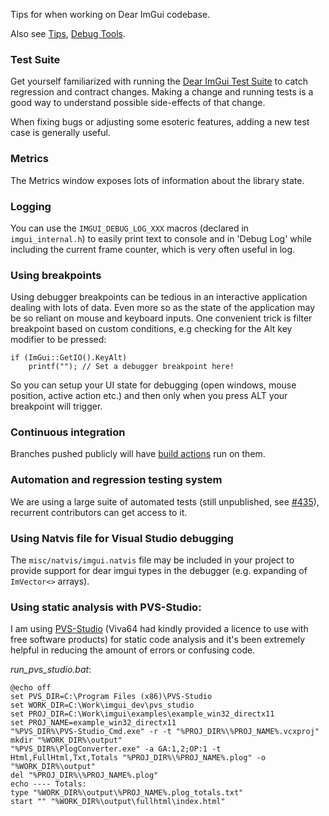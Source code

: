 Tips for when working on Dear ImGui codebase.

Also see [Tips](https://github.com/ocornut/imgui/wiki/Tips), [Debug Tools](https://github.com/ocornut/imgui/wiki/Debug-Tools).

### Test Suite
Get yourself familiarized with running the [Dear ImGui Test Suite](https://github.com/ocornut/imgui_test_engine) to catch regression and contract changes. Making a change and running tests is a good way to understand possible side-effects of that change.

When fixing bugs or adjusting some esoteric features, adding a new test case is generally useful.

### Metrics
The Metrics window exposes lots of information about the library state.

### Logging
You can use the `IMGUI_DEBUG_LOG_XXX` macros (declared in `imgui_internal.h`) to easily print text to console and in 'Debug Log' while including the current frame counter, which is very often useful in log.

### Using breakpoints
Using debugger breakpoints can be tedious in an interactive application dealing with lots of data. Even more so as the state of the application may be so reliant on mouse and keyboard inputs. One convenient trick is filter breakpoint based on custom conditions, e.g checking for the Alt key modifier to be pressed:

```
if (ImGui::GetIO().KeyAlt)
    printf(""); // Set a debugger breakpoint here!
```

So you can setup your UI state for debugging (open windows, mouse position, active action etc.) and then only when you press ALT your breakpoint will trigger.

### Continuous integration
Branches pushed publicly will have [build actions](https://github.com/ocornut/imgui/actions) run on them.

### Automation and regression testing system
We are using a large suite of automated tests (still unpublished, see [#435](https://github.com/ocornut/imgui/issues/435)), recurrent contributors can get access to it.

### Using Natvis file for Visual Studio debugging
The `misc/natvis/imgui.natvis` file may be included in your project to provide support for dear imgui types in the debugger (e.g. expanding of `ImVector<>` arrays).

### Using static analysis with PVS-Studio:
I am using [PVS-Studio](https://www.viva64.com/en/pvs-studio/) (Viva64 had kindly provided a licence to use with free software products) for static code analysis and it's been extremely helpful in reducing the amount of errors or confusing code.

_run_pvs_studio.bat_:
```
@echo off
set PVS_DIR=C:\Program Files (x86)\PVS-Studio
set WORK_DIR=C:\Work\imgui_dev\pvs_studio
set PROJ_DIR=C:\Work\imgui\examples\example_win32_directx11
set PROJ_NAME=example_win32_directx11
"%PVS_DIR%\PVS-Studio_Cmd.exe" -r -t "%PROJ_DIR%\%PROJ_NAME%.vcxproj"
mkdir "%WORK_DIR%\output"
"%PVS_DIR%\PlogConverter.exe" -a GA:1,2;OP:1 -t Html,FullHtml,Txt,Totals "%PROJ_DIR%\%PROJ_NAME%.plog" -o "%WORK_DIR%\output"
del "%PROJ_DIR%\%PROJ_NAME%.plog"
echo ---- Totals:
type "%WORK_DIR%\output\%PROJ_NAME%.plog_totals.txt"
start "" "%WORK_DIR%\output\fullhtml\index.html"
```
